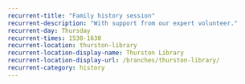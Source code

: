```yaml
---
recurrent-title: "Family history session"
recurrent-description: "With support from our expert volunteer."
recurrent-day: Thursday
recurrent-times: 1530-1630
recurrent-location: thurston-library
recurrent-location-display-name: Thurston Library
recurrent-location-display-url: /branches/thurston-library/
recurrent-category: history
---
```

